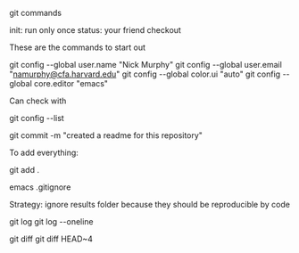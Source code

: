 git commands

init: run only once
status: your friend
checkout

These are the commands to start out

git config --global user.name "Nick Murphy"
git config --global user.email "namurphy@cfa.harvard.edu"
git config --global color.ui "auto"
git config --global core.editor "emacs"

Can check with 

git config --list

git commit -m "created a readme for this repository"

To add everything:

git add . 

emacs .gitignore

Strategy: ignore results folder because they should be reproducible by code

git log
git log --oneline

git diff
git diff HEAD~4